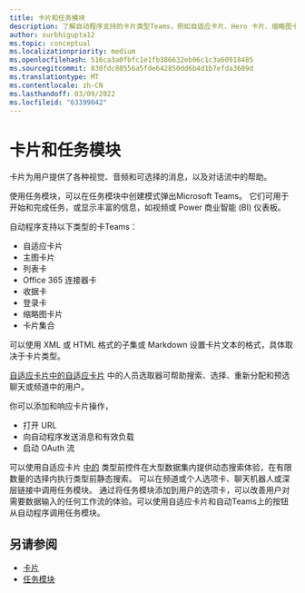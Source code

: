 ```yaml
---
title: 卡片和任务模块
description: 了解自动程序支持的卡片类型Teams，例如自适应卡片、Hero 卡片、缩略图卡片等。 了解卡片操作和在通道、机器人或深层链接中调用任务模块。
author: surbhigupta12
ms.topic: conceptual
ms.localizationpriority: medium
ms.openlocfilehash: 516ca3a0fbfc1e1fb386632eb06c1c3a60918485
ms.sourcegitcommit: 830fdc80556a5fde642850dd6b4d1b7efda3609d
ms.translationtype: MT
ms.contentlocale: zh-CN
ms.lasthandoff: 03/09/2022
ms.locfileid: "63399042"
---
```

# <a name="cards-and-task-modules"></a>卡片和任务模块

卡片为用户提供了各种视觉、音频和可选择的消息，以及对话流中的帮助。

使用任务模块，可以在任务模块中创建模式弹出Microsoft Teams。 它们可用于开始和完成任务，或显示丰富的信息，如视频或 Power 商业智能 (BI) 仪表板。

自动程序支持以下类型的卡Teams：

* 自适应卡片
* 主图卡片
* 列表卡
* Office 365 连接器卡
* 收据卡
* 登录卡
* 缩略图卡片
* 卡片集合

可以使用 XML 或 HTML 格式的子集或 Markdown 设置卡片文本的格式，具体取决于卡片类型。

[自适应卡片中的自适应卡片](cards/people-picker.md) 中的人员选取器可帮助搜索、选择、重新分配和预选聊天或频道中的用户。

你可以添加和响应卡片操作，

* 打开 URL
* 向自动程序发送消息和有效负载
* 启动 OAuth 流

可以使用自适应卡片 [中的](~/task-modules-and-cards/cards/dynamic-search.md) 类型前控件在大型数据集内提供动态搜索体验，在有限数量的选择内执行类型前静态搜索。 可以在频道或个人选项卡、聊天机器人或深层链接中调用任务模块。 通过将任务模块添加到用户的选项卡，可以改善用户对需要数据输入的任何工作流的体验。可以使用自适应卡片和自动Teams上的按钮从自动程序调用任务模块。

## <a name="see-also"></a>另请参阅

* [卡片](~/task-modules-and-cards/what-are-cards.md)
* [任务模块](~/task-modules-and-cards/what-are-task-modules.md)
